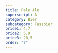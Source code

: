 ```yaml
---
title: Pale Ale
superscript: A
category: Bier
subcategory: Fassbier
price1: 4,7
price2: 5,9
price3: 20,5
order: "7"
---
```

